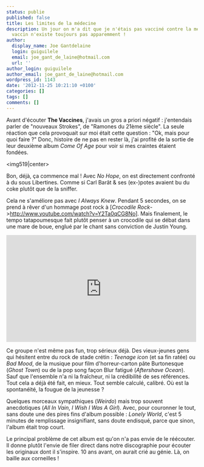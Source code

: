 ```yaml
---
status: publie
published: false
title: Les limites de la médecine
description: Un jour on m'a dit que je n'étais pas vacciné contre la médiocrité. Ce
  vaccin n'existe toujours pas apparemment !
author:
  display_name: Joe Gantdelaine
  login: guiguilele
  email: joe_gant_de_laine@hotmail.com
  url: ''
author_login: guiguilele
author_email: joe_gant_de_laine@hotmail.com
wordpress_id: 1143
date: '2012-11-25 10:21:10 +0100'
categories: []
tags: []
comments: []
---
```

Avant d'écouter __The Vaccines__, j'avais un gros a priori négatif : j'entendais parler de "nouveaux Strokes", de "Ramones du 21ème siècle". La seule réaction que cela provoquait sur moi était cette question : "Ok, mais pour quoi faire ?" Donc, histoire de ne pas en rester là, j'ai profité de la sortie de leur deuxième album *Come Of Age* pour voir si mes craintes étaient fondées.

<img519|center>

Bon, déjà, ça commence mal ! Avec *No Hope*, on est directement confronté à du sous Libertines. Comme si Carl Barât & ses (ex-)potes avaient bu du coke plutôt que de la sniffer.

Cela ne s'améliore pas avec *I Always Knew*. Pendant 5 secondes, on se prend à rêver d'un hommage post rock à [*Crocodile Rock*->http://www.youtube.com/watch?v=Y2Ta0qCG8No]. Mais finalement, le tempo tatapoumesque fait plutôt penser à un crocodile qui se débat dans une mare de boue, englué par le chant sans conviction de Justin Young.

<iframe width="500" height="281" src="http://www.youtube.com/embed/bFUKrsDDChE" frameborder="0" allowfullscreen></iframe>

Ce groupe n'est même pas fun, trop sérieux déjà. Des vieux-jeunes gens qui hésitent entre du rock de stade crétin : *Teenage icon* (et sa fin ratée) ou *Bad Mood*, de la musique pour film d'horreur-carton pâte Burtonesque (*Ghost Town*) ou de la pop song façon Blur fatigué (*Aftershave Ocean*). Sauf que l'ensemble n'a ni la fraîcheur, ni la crédibilité de ses références. Tout cela a déjà été fait, en mieux. Tout semble calculé, calibré. Où est la spontanéité, la fougue de la jeunesse ?

Quelques morceaux sympathiques (*Weirdo*) mais trop souvent anecdotiques (*All In Vain*, *I Wish I Was A Girl*). Avec, pour couronner le tout, sans doute une des pires fins d'album possible : *Lonely World*, c'est 5 minutes de remplissage insignifiant, sans doute endisqué, parce que sinon, l'album était trop court.

Le principal problème de cet album est qu'on n'a pas envie de le réécouter. Il donne plutôt l'envie de filer direct dans notre discographie pour écouter les originaux dont il s'inspire. 10 ans avant, on aurait crié au génie. Là, on baille aux corneilles !
